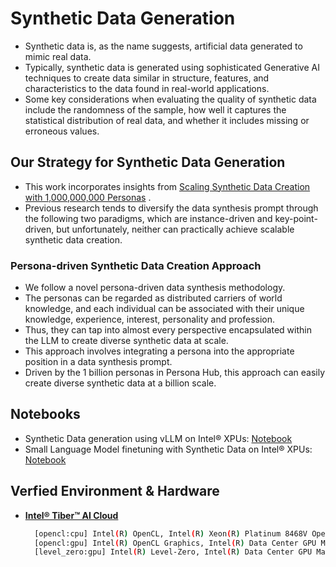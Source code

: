 # Synthetic Data Generation

- Synthetic data is, as the name suggests, artificial data generated to mimic real data.
- Typically, synthetic data is generated using sophisticated Generative AI techniques to create data similar in structure, features, and characteristics to the data found in real-world applications.
- Some key considerations when evaluating the quality of synthetic data include the randomness of the sample, how well it captures the statistical distribution of real data, and whether it includes missing or erroneous values.

## Our Strategy for Synthetic Data Generation

- This work incorporates insights from [Scaling Synthetic Data Creation with 1,000,000,000 Personas](https://arxiv.org/pdf/2406.20094) .
- Previous research tends to diversify the data synthesis prompt through the following two paradigms, which are instance-driven and key-point-driven, but unfortunately, neither can practically achieve scalable synthetic data creation.

### Persona-driven Synthetic Data Creation Approach

- We follow a novel persona-driven data synthesis methodology.
- The personas can be regarded as distributed carriers of
world knowledge, and each individual can be associated with their unique knowledge, experience,
interest, personality and profession.
- Thus, they can tap into almost every perspective encapsulated
within the LLM to create diverse synthetic data at scale.
- This approach involves integrating a persona into the appropriate position in a data synthesis prompt.
- Driven by the 1 billion personas in Persona Hub, this approach can easily create
diverse synthetic data at a billion scale.

## Notebooks

- Synthetic Data generation using vLLM on Intel® XPUs: [Notebook](./data-generation/vLLM_Synthetic_Data.ipynb)
- Small Language Model finetuning with Synthetic Data on Intel® XPUs: [Notebook](./finetuning-synthetic-data/)

## Verfied Environment & Hardware

- [**Intel® Tiber™ AI Cloud**](https://console.cloud.intel.com)
  
  ```bash
    [opencl:cpu] Intel(R) OpenCL, Intel(R) Xeon(R) Platinum 8468V OpenCL 3.0 (Build 0) [2024.18.7.0.11_160000]
    [opencl:gpu] Intel(R) OpenCL Graphics, Intel(R) Data Center GPU Max 1100 OpenCL 3.0 NEO  [23.35.27191.42]
    [level_zero:gpu] Intel(R) Level-Zero, Intel(R) Data Center GPU Max 1100 1.3 [1.3.27191]
    ```
